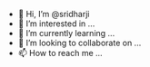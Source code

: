 - 👋 Hi, I’m @sridharji
- 👀 I’m interested in ...
- 🌱 I’m currently learning ...
- 💞️ I’m looking to collaborate on ...
- 📫 How to reach me ...

<!---
sridharji/sridharji is a ✨ special ✨ repository because its `README.md` (this file) appears on your GitHub profile.
You can click the Preview link to take a look at your changes.
--->

